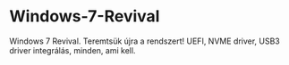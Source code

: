 # Windows-7-Revival
Windows 7 Revival. Teremtsük újra a rendszert! UEFI, NVME driver, USB3 driver integrálás, minden, ami kell.
